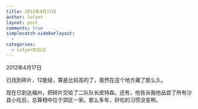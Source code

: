 ```yaml
---
title: 2012年4月17日
author: lofyer
layout: post
comments: true
simplecatch-sidebarlayout:
  - 
categories:
  - Lofyer的日记
---
```

2012年4月17日

已找到碎片，12能级，算是比较高的了，竟然在这个地方藏了那么久。

现在已到达福州，把碎片交给了二队队长皮特森。还有，他告诉我他品尝了所有沙县小吃后，总算相中位于郊区一家。那么多年，好吃的习惯没变啊。

&nbsp;